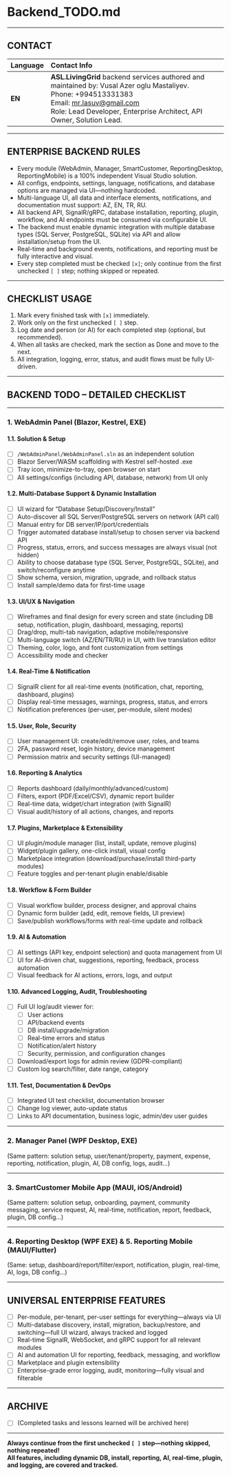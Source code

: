 # Backend_TODO.md

---

## CONTACT

| Language | Contact Info |
|:--|:--|
| **EN** | **ASL.LivingGrid** backend services authored and maintained by: Vusal Azer oglu Mastaliyev.<br> Phone: +994513331383 <br> Email: mr.lasuv@gmail.com <br> Role: Lead Developer, Enterprise Architect, API Owner, Solution Lead. |

---

## ENTERPRISE BACKEND RULES

- Every module (WebAdmin, Manager, SmartCustomer, ReportingDesktop, ReportingMobile) is a 100% independent Visual Studio solution.
- All configs, endpoints, settings, language, notifications, and database options are managed via UI—nothing hardcoded.
- Multi-language UI, all data and interface elements, notifications, and documentation must support: AZ, EN, TR, RU.
- All backend API, SignalR/gRPC, database installation, reporting, plugin, workflow, and AI endpoints must be consumed via configurable UI.
- The backend must enable dynamic integration with multiple database types (SQL Server, PostgreSQL, SQLite) via API and allow installation/setup from the UI.
- Real-time and background events, notifications, and reporting must be fully interactive and visual.
- Every step completed must be checked `[x]`; only continue from the first unchecked `[ ]` step; nothing skipped or repeated.

---

## CHECKLIST USAGE

1. Mark every finished task with `[x]` immediately.
2. Work only on the first unchecked `[ ]` step.
3. Log date and person (or AI) for each completed step (optional, but recommended).
4. When all tasks are checked, mark the section as Done and move to the next.
5. All integration, logging, error, status, and audit flows must be fully UI-driven.

---

## BACKEND TODO – DETAILED CHECKLIST

---

### 1. WebAdmin Panel (Blazor, Kestrel, EXE)

#### 1.1. Solution & Setup

- [ ] `/WebAdminPanel/WebAdminPanel.sln` as an independent solution
- [ ] Blazor Server/WASM scaffolding with Kestrel self-hosted .exe
- [ ] Tray icon, minimize-to-tray, open browser on start
- [ ] All settings/configs (including API, database, network) from UI only

#### 1.2. Multi-Database Support & Dynamic Installation

- [ ] UI wizard for “Database Setup/Discovery/Install”
- [ ] Auto-discover all SQL Server/PostgreSQL servers on network (API call)
- [ ] Manual entry for DB server/IP/port/credentials
- [ ] Trigger automated database install/setup to chosen server via backend API
- [ ] Progress, status, errors, and success messages are always visual (not hidden)
- [ ] Ability to choose database type (SQL Server, PostgreSQL, SQLite), and switch/reconfigure anytime
- [ ] Show schema, version, migration, upgrade, and rollback status
- [ ] Install sample/demo data for first-time usage

#### 1.3. UI/UX & Navigation

- [ ] Wireframes and final design for every screen and state (including DB setup, notification, plugin, dashboard, messaging, reports)
- [ ] Drag/drop, multi-tab navigation, adaptive mobile/responsive
- [ ] Multi-language switch (AZ/EN/TR/RU) in UI, with live translation editor
- [ ] Theming, color, logo, and font customization from settings
- [ ] Accessibility mode and checker

#### 1.4. Real-Time & Notification

- [ ] SignalR client for all real-time events (notification, chat, reporting, dashboard, plugins)
- [ ] Display real-time messages, warnings, progress, status, and errors
- [ ] Notification preferences (per-user, per-module, silent modes)

#### 1.5. User, Role, Security

- [ ] User management UI: create/edit/remove user, roles, and teams
- [ ] 2FA, password reset, login history, device management
- [ ] Permission matrix and security settings (UI-managed)

#### 1.6. Reporting & Analytics

- [ ] Reports dashboard (daily/monthly/advanced/custom)
- [ ] Filters, export (PDF/Excel/CSV), dynamic report builder
- [ ] Real-time data, widget/chart integration (with SignalR)
- [ ] Visual audit/history of all actions, changes, and reports

#### 1.7. Plugins, Marketplace & Extensibility

- [ ] UI plugin/module manager (list, install, update, remove plugins)
- [ ] Widget/plugin gallery, one-click install, visual config
- [ ] Marketplace integration (download/purchase/install third-party modules)
- [ ] Feature toggles and per-tenant plugin enable/disable

#### 1.8. Workflow & Form Builder

- [ ] Visual workflow builder, process designer, and approval chains
- [ ] Dynamic form builder (add, edit, remove fields, UI preview)
- [ ] Save/publish workflows/forms with real-time update and rollback

#### 1.9. AI & Automation

- [ ] AI settings (API key, endpoint selection) and quota management from UI
- [ ] UI for AI-driven chat, suggestions, reporting, feedback, process automation
- [ ] Visual feedback for AI actions, errors, logs, and output

#### 1.10. Advanced Logging, Audit, Troubleshooting

- [ ] Full UI log/audit viewer for:  
    - [ ] User actions  
    - [ ] API/backend events  
    - [ ] DB install/upgrade/migration  
    - [ ] Real-time errors and status  
    - [ ] Notification/alert history  
    - [ ] Security, permission, and configuration changes  
- [ ] Download/export logs for admin review (GDPR-compliant)
- [ ] Custom log search/filter, date range, category

#### 1.11. Test, Documentation & DevOps

- [ ] Integrated UI test checklist, documentation browser
- [ ] Change log viewer, auto-update status
- [ ] Links to API documentation, business logic, admin/dev user guides

---

### 2. Manager Panel (WPF Desktop, EXE)

(Same pattern: solution setup, user/tenant/property, payment, expense, reporting, notification, plugin, AI, DB config, logs, audit...)

---

### 3. SmartCustomer Mobile App (MAUI, iOS/Android)

(Same pattern: solution setup, onboarding, payment, community messaging, service request, AI, real-time, notification, report, feedback, plugin, DB config...)

---

### 4. Reporting Desktop (WPF EXE) & 5. Reporting Mobile (MAUI/Flutter)

(Same: setup, dashboard/report/filter/export, notification, plugin, real-time, AI, logs, DB config...)

---

## UNIVERSAL ENTERPRISE FEATURES

- [ ] Per-module, per-tenant, per-user settings for everything—always via UI
- [ ] Multi-database discovery, install, migration, backup/restore, and switching—full UI wizard, always tracked and logged
- [ ] Real-time SignalR, WebSocket, and gRPC support for all relevant modules
- [ ] AI and automation UI for reporting, feedback, messaging, and workflow
- [ ] Marketplace and plugin extensibility
- [ ] Enterprise-grade error logging, audit, monitoring—fully visual and filterable

---

## ARCHIVE

- [ ] (Completed tasks and lessons learned will be archived here)

---

**Always continue from the first unchecked `[ ]` step—nothing skipped, nothing repeated!  
All features, including dynamic DB, install, reporting, AI, real-time, plugin, and logging, are covered and tracked.**
